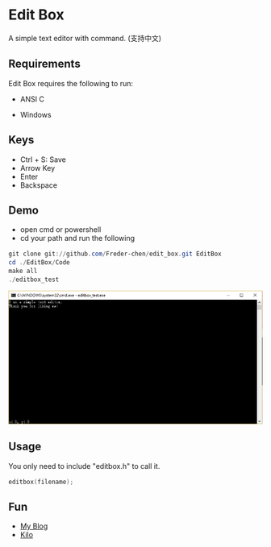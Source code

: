 # Edit Box

A simple text editor with command. (支持中文)

## Requirements

Edit Box requires the following to run:

* ANSI C

* Windows

## Keys

* Ctrl + S: Save
* Arrow Key
* Enter
* Backspace

## Demo

* open cmd or powershell
* cd your path and run the following

```powershell
git clone git://github.com/Freder-chen/edit_box.git EditBox
cd ./EditBox/Code
make all
./editbox_test
```

![Screen](./Document/demo.PNG)

## Usage

You only need to include "editbox.h" to call it.

``` c
editbox(filename);
```

## Fun

* [My Blog](https://freder-chen.github.io/2018/03/10/%E5%A6%82%E4%BD%95%E7%94%A8C%E8%AF%AD%E8%A8%80%E5%86%99%E4%B8%80%E4%B8%AA%E5%A4%9A%E8%A1%8C%E8%BE%93%E5%85%A5%E5%87%BD%E6%95%B0/)
* [Kilo](https://github.com/antirez/kilo)

